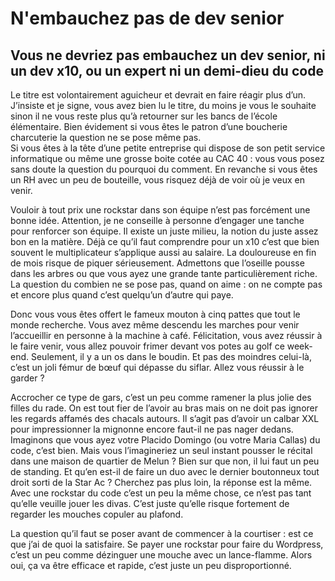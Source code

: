 # N'embauchez pas de dev senior
## Vous ne devriez pas embauchez un dev senior, ni un dev x10, ou un expert ni un demi-dieu du code

Le titre est volontairement aguicheur et devrait en faire réagir plus d’un. J’insiste et je signe, vous avez bien lu le titre, du moins je vous le souhaite sinon il ne vous reste plus qu’à retourner sur les bancs de l’école élémentaire. Bien évidement si vous êtes le patron d’une boucherie charcuterie la question ne se pose même pas.  
Si vous êtes à la tête d’une petite entreprise qui dispose de son petit service informatique ou même une grosse boite cotée au CAC 40 : vous vous posez sans doute la question du pourquoi du comment. En revanche si vous êtes un RH avec un peu de bouteille, vous risquez déjà de voir où je veux en venir.

Vouloir à tout prix une rockstar dans son équipe n’est pas forcément une bonne idée. Attention, je ne conseille à personne d’engager une tanche pour renforcer son équipe. Il existe un juste milieu, la notion du juste assez bon en la matière. Déjà ce qu’il faut comprendre pour un x10 c’est que bien souvent le multiplicateur s’applique aussi au salaire. La douloureuse en fin de mois risque de piquer sérieusement. Admettons que l’oseille pousse dans les arbres ou que vous ayez une grande tante particulièrement riche. La question du combien ne se pose pas, quand on aime : on ne compte pas et encore plus quand c’est quelqu’un d’autre qui paye.  

Donc vous vous êtes offert le fameux mouton à cinq pattes que tout le monde recherche. Vous avez même descendu les marches pour venir l’accueillir en personne à la machine à café. Félicitation, vous avez réussir à le faire venir, vous allez pouvoir frimer devant vos potes au golf ce week-end. Seulement, il y a un os dans le boudin. Et pas des moindres celui-là, c’est un joli fémur de bœuf qui dépasse du siflar. Allez vous réussir à le garder ?

Accrocher ce type de gars, c’est un peu comme ramener la plus jolie des filles du rade. On est tout fier de l’avoir au bras mais on ne doit pas ignorer les regards affamés des chacals autours. Il s’agit pas d’avoir un calbar XXL pour impressionner la mignonne encore faut-il ne pas nager dedans.  
Imaginons que vous ayez votre Placido Domingo (ou votre Maria Callas) du code, c’est bien. Mais vous l’imagineriez un seul instant pousser le récital dans une maison de quartier de Melun ? Bien sur que non, il lui faut un peu de standing. Et qu’en est-il de faire un duo avec le dernier boutonneux tout droit sorti de la Star Ac ? Cherchez pas plus loin, la réponse est la même. Avec une rockstar du code c’est un peu la même chose, ce n’est pas tant qu’elle veuille jouer les divas. C’est juste qu’elle risque fortement de regarder les mouches copuler au plafond.

La question qu’il faut se poser avant de commencer à la courtiser : est ce que j’ai de quoi la satisfaire. Se payer une rockstar pour faire du Wordpress, c’est un peu comme dézinguer une mouche avec un lance-flamme. Alors oui, ça va être efficace et rapide, c’est juste un peu disproportionné. 
